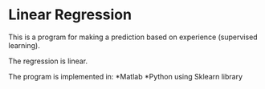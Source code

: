 # Linear Regression

This is a program for making a prediction based on experience (supervised learning).

The regression is linear.

The program is implemented in:
*Matlab
*Python using Sklearn library
